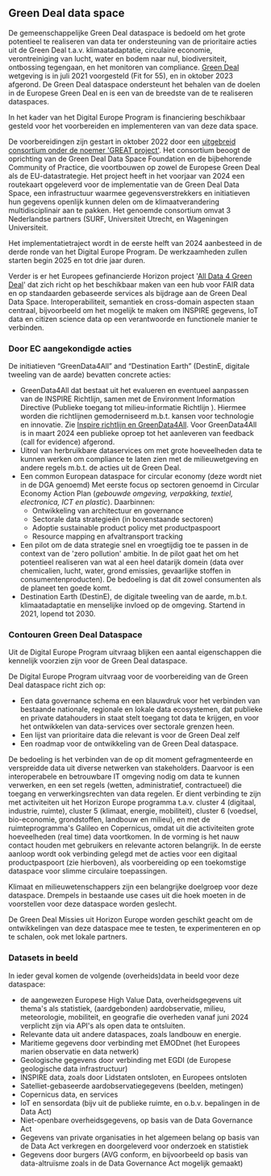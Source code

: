 ## Green Deal data space

De gemeenschappelijke Green Deal dataspace is bedoeld om het grote potentieel te realiseren van data ter ondersteuning van de prioritaire acties uit de Green Deal t.a.v. klimaatadaptatie, circulaire economie, verontreiniging van lucht, water en bodem naar nul, biodiversiteit, ontbossing tegengaan, en het monitoren van compliance. [Green Deal](https://commission.europa.eu/strategy-and-policy/priorities-2019-2024/european-green-deal/delivering-european-green-deal_nl) wetgeving is in juli 2021 voorgesteld (Fit for 55), en in oktober 2023 afgerond.
De Green Deal dataspace ondersteunt het behalen van de doelen in de Europese Green Deal en is een van de breedste van de te realiseren dataspaces.

In het kader van het Digital Europe Program is financiering beschikbaar gesteld voor het voorbereiden en implementeren van van deze data space. 

De voorbereidingen zijn gestart in oktober 2022 door een [uitgebreid consortium onder de noemer 'GREAT project'](https://www.greatproject.eu/). Het consortium beoogt de oprichting van de Green Deal Data Space Foundation en de bijbehorende Community of Practice, die voortbouwen op zowel de Europese Green Deal als de EU-datastrategie. Het project heeft in het voorjaar van 2024 een routekaart opgeleverd voor de implementatie van de Green Deal Data Space, een infrastructuur waarmee gegevensverstrekkers en initiatieven hun gegevens openlijk kunnen delen om de klimaatverandering multidisciplinair aan te pakken. Het genoemde consortium omvat 3 Nederlandse partners (SURF, Universiteit Utrecht, en Wageningen Universiteit.

Het implementatietraject wordt in de eerste helft van 2024 aanbesteed in de derde ronde van het Digital Europe Program. De werkzaamheden zullen starten begin 2025 en tot drie jaar duren.

Verder is er het Europees gefinancierde Horizon project '[All Data 4 Green Deal](https://ad4gd.eu/)' dat zich richt op het beschikbaar maken van een hub voor FAIR data en op standaarden gebaseerde services als bijdrage aan de Green Deal Data Space. Interoperabiliteit, semantiek en cross-domain aspecten staan centraal, bijvoorbeeld om het mogelijk te maken om INSPIRE gegevens, IoT data en citizen science data op een verantwoorde en functionele manier te verbinden.

### Door EC aangekondigde acties
De initiatieven “GreenData4All” and “Destination Earth”  (DestinE, digitale tweeling van de aarde)  bevatten concrete acties:

* GreenData4All dat bestaat uit het evalueren en eventueel aanpassen van de INSPIRE Richtlijn, samen met de Environment Information Directive (Publieke toegang tot milieu-informatie Richtlijn ). Hiermee worden die richtlijnen gemoderniseerd m.b.t. kansen voor technologie en innovatie. Zie [Inspire richtlijn en GreenData4All](./#inspire-richtlijn-en-greendata4all). Voor GreenData4All is in maart 2024 een publieke oproep tot het aanleveren van feedback (call for evidence) afgerond.
* Uitrol van herbruikbare dataservices om met grote hoeveelheden data te kunnen werken om compliance te laten zien met de milieuwetgeving en andere regels m.b.t. de acties uit de Green Deal.
* Een common European dataspace for circular economy (deze wordt niet in de DGA genoemd) Met eerste focus op sectoren genoemd in Circular Economy Action Plan (_gebouwde omgeving, verpakking, textiel, electronica, ICT en plastic_). Daarbinnen:
	* Ontwikkeling van architectuur en governance 
	* Sectorale data strategieën (in bovenstaande sectoren) 
	* Adoptie sustainable product policy met productpaspoort 
	* Resource mapping en afvaltransport tracking
* Een pilot om de data strategie snel en vroegtijdig toe te passen in de context van de 'zero pollution' ambitie. In de pilot gaat het om het potentieel realiseren van wat al een heel datarijk domein (data over chemicalien, lucht, water, grond emissies, gevaarlijke stoffen in consumentenproducten). De bedoeling is dat dit zowel consumenten als de planeet ten goede komt.
* Destination Earth (DestinE), de digitale tweeling van de aarde, m.b.t. klimaatadaptatie en menselijke invloed op de omgeving. Startend in 2021, lopend tot 2030.

### Contouren Green Deal Dataspace
Uit de Digital Europe Program uitvraag blijken een aantal eigenschappen die kennelijk voorzien zijn voor de Green Deal dataspace.

De Digital Europe Program uitvraag voor de voorbereiding van de Green Deal dataspace richt zich op:
- Een data governance schema en een blauwdruk voor het verbinden van bestaande nationale, regionale en lokale data ecosystemen, dat publieke en private datahouders in staat stelt toegang tot data te krijgen, en voor het ontwikkelen van data-services over sectorale grenzen heen.
- Een lijst van prioritaire data die relevant is voor de Green Deal zelf
- Een roadmap voor de ontwikkeling van de Green Deal dataspace.

De bedoeling is het verbinden van de op dit moment gefragmenteerde en verspreidde data uit diverse netwerken van stakeholders. Daarvoor is een interoperabele en betrouwbare IT omgeving nodig om data te kunnen verwerken, en een set regels (wetten, administratief, contractueel) die toegang en verwerkingsrechten van data regelen. Er dient verbinding te zijn met activiteiten uit het Horizon Europe programma t.a.v. cluster 4 (digitaal, industrie, ruimte), cluster 5 (klimaat, energie, mobiliteit), cluster 6 (voedsel, bio-economie, grondstoffen, landbouw en milieu), en met de ruimteprogramma's Galileo en Copernicus, omdat uit die activiteiten grote hoeveelheden (real time) data voortkomen. In de vorming is het nauw contact houden met gebruikers en relevante actoren belangrijk. 
In de eerste aanloop wordt ook verbinding gelegd met de acties voor een digitaal productpaspoort (zie hierboven), als voorbereiding op een toekomstige dataspace voor slimme circulaire toepassingen.

Klimaat en milieuwetenschappers zijn een belangrijke doelgroep voor deze dataspace. Drempels in bestaande use cases uit die hoek moeten in de voorstellen voor deze dataspace worden geslecht.

De Green Deal Missies uit Horizon Europe worden geschikt geacht om de ontwikkelingen van deze dataspace mee te testen, te experimenteren en op te schalen, ook met lokale partners.

### Datasets in beeld
In ieder geval komen de volgende (overheids)data in beeld voor deze dataspace:
- de aangewezen Europese High Value Data, overheidsgegevens uit thema's als statistiek, (aardgebonden) aardobservatie, milieu, meteorologie, mobiliteit, en geografie die overheden vanaf juni 2024 verplicht zijn via API's als open data te ontsluiten.
- Relevante data uit andere dataspaces, zoals landbouw en energie.
- Maritieme gegevens door verbinding met EMODnet (het Europees marien observatie en data netwerk)
- Geologische gegevens door verbinding met EGDI (de Europese geologische data infrastructuur)
- INSPIRE data, zoals door Lidstaten ontsloten, en Europees ontsloten
- Satelliet-gebaseerde aardobservatiegegevens (beelden, metingen)
- Copernicus data, en services
- IoT en sensordata (bijv uit de publieke ruimte, en o.b.v. bepalingen in de Data Act)
- Niet-openbare overheidsgegevens, op basis van de Data Governance Act
- Gegevens van private organisaties in het algemeen belang op basis van de Data Act verkregen en doorgeleverd voor onderzoek en statistiek
- Gegevens door burgers (AVG conform, en bijvoorbeeld op basis van data-altruïsme zoals in de Data Governance Act mogelijk gemaakt)

